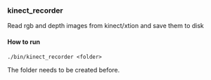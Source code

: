 ### kinect_recorder

Read rgb and depth images from kinect/xtion and save them to disk

#### How to run

`./bin/kinect_recorder <folder>`

The folder needs to be created before.


